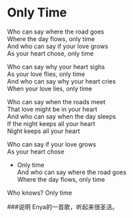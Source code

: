 Only Time
=========

Who can say where the road goes  
Where the day flows, only time  
And who can say if your love grows  
As your heart chose, only time  

Who can say why your heart sighs  
As your love flies, only time  
And who can say why your heart cries  
When your love lies, only time  

Who can say when the roads meet  
That love might be in your heart  
And who can say when the day sleeps  
If the night keeps all your heart  
Night keeps all your heart  

Who can say if your love grows  
As your heart chose  
- Only time  
And who can say where the road goes  
Where the day flows, only time  

Who knows? Only time   

###说明
Enya的一首歌，听起来很圣洁。